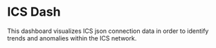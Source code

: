 # ICS Dash

This dashboard visualizes ICS json connection data in order to identify trends and anomalies within the ICS network. 

